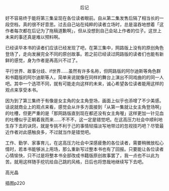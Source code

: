 <p align="center">后记</p>

好不容易终于能将第三集呈现在各位读者眼前。自从第二集发售后隔了相当长的一段空档，真的很不好意思。过去自己站在纯粹的读者立场时，总是温吞地想着「这作者每次都在后记为了拖稿道歉啊」，但从没想到自己会站上作者的位子。这世上未来的事还真是难以预料啊。

已经读毕本书的读者们应该已经发现了吧，在第三集中，网路版上没有的原创角色登场了，走向发展完全不同的原创故事。若之前已经读过网路版的读者们也能有新鲜的感觉，身为作者是再高兴不过了。

平行世界、故事分歧、if世界……虽然有许多名称，但网路版的阿尔迪斯等角色群和书籍版的阿尔迪斯等人，简单来说就像在同样的舞台上演出不同戏曲的的同一人吧。其中一个选项不同，就有可能走向这样的未来，诚心希望各位读者能用这样的观点来享受本书。

因为到了第三集终于有像是女主角的女主角登场，画面上似乎也添增了不少美感。话说就商业上的观点来看，感觉会从许多方面接到「从第一集就让女主角登场啊」的吐槽，但更严重的是「那网路版直到现在都还没有女主角喔」这样更加一针见血的吐槽似乎正朝着我而来……不不不，这一定是错觉吧。在这高压力社会中顺利地生存下去的诀窍，就是专挑不利于己的事情轻描淡写地带过的忽视技巧吧？尽管最近作者对此感触良多，不过就当作是错觉吧。

工作、勤学、家事育儿，在这高压力社会中深感疲惫的各位读者，需要稍微放松心情时，若本书能够派上用场，那么重新写过整本书也有了回报。只要能让各位读者心情愉快，只不过是将整本书全部改成书籍版原创故事罢了，我一点也不以此为苦。就用这样随手挖坑给自己跳的风格，日后也将悠哉地继续写下去吧。

高光晶

插图p220


